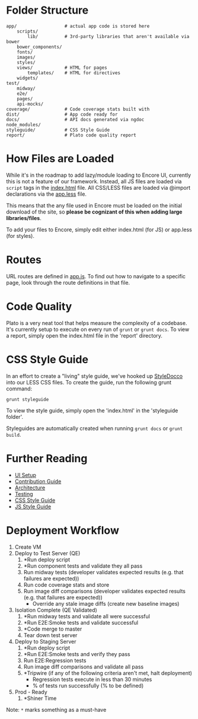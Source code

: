 # Folder Structure

    app/                  # actual app code is stored here
        scripts/
            lib/          # 3rd-party libraries that aren't available via bower
        bower_components/
        fonts/
        images/
        styles/
        views/            # HTML for pages
            templates/    # HTML for directives
        widgets/
    test/
        midway/
        e2e/
        pages/
        api-mocks/
    coverage/             # Code coverage stats built with
    dist/                 # App code ready for
    docs/                 # API docs generated via ngdoc
    node_modules/
    styleguide/           # CSS Style Guide
    report/               # Plato code quality report

# How Files are Loaded

While it's in the roadmap to add lazy/module loading to Encore UI, currently this is not a feature of our framework. Instead, all JS files are loaded via `script` tags in the [index.html](./app/index.html) file. All CSS/LESS files are loaded via @import declarations via the [app.less](./app/styles/app.less) file.

This means that the any file used in Encore must be loaded on the initial download of the site, so **please be cognizant of this when adding large libraries/files**.

To add your files to Encore, simply edit either index.html (for JS) or app.less (for styles).

# Routes

URL routes are defined in [app.js](./app/scripts/app.js). To find out how to navigate to a specific page, look through the route definitions in that file.

# Code Quality

Plato is a very neat tool that helps measure the complexity of a codebase. It's currently setup to execute on every run of `grunt` or `grunt docs`. To
view a report, simply open the index.html file in the 'report' directory.

# CSS Style Guide

In an effort to create a "living" style guide, we've hooked up [StyleDocco](https://github.com/jacobrask/styledocco) into our LESS CSS files. To create the guide, run the following grunt command:

`grunt styleguide`

To view the style guide, simply open the 'index.html' in the 'styleguide folder'.

Styleguides are automatically created when running `grunt docs` or `grunt build`.

# Further Reading

 - [UI Setup](./ui-setup.md)
 - [Contribution Guide](./CONTRIBUTING.md)
 - [Architecture](./architecture.md)
 - [Testing](./testing.md)
 - [CSS Style Guide](./css.md)
 - [JS Style Guide](./js-styleguide.md)

# Deployment Workflow

1. Create VM
2. Deploy to Test Server (QE)
    1. *Run deploy script
    2. *Run component tests and validate they all pass
    3. Run midway tests (developer validates expected results (e.g. that failures are expected))
    4. Run code coverage stats and store
    5. Run image diff comparisons (developer validates expected results (e.g. that failures are expected))
        - Override any stale image diffs (create new baseline images)
3. Isolation Complete (QE Validated)
    1. *Run midway tests and validate all were successful
    2. *Run E2E:Smoke tests and validate successful
    3. *Code merge to master
    4. Tear down test server
4. Deploy to Staging Server
    1. *Run deploy script
    2. *Run E2E:Smoke tests and verify they pass
    3. Run E2E:Regression tests
    4. Run image diff comparisons and validate all pass
    5. *Tripwire (if any of the following criteria aren't met, halt deployment)
        - Regression tests execute in less than 30 minutes
        - % of tests run successfully (% to be defined)
5. Prod - Ready
    1. *Shiner Time

Note: `*` marks something as a must-have
